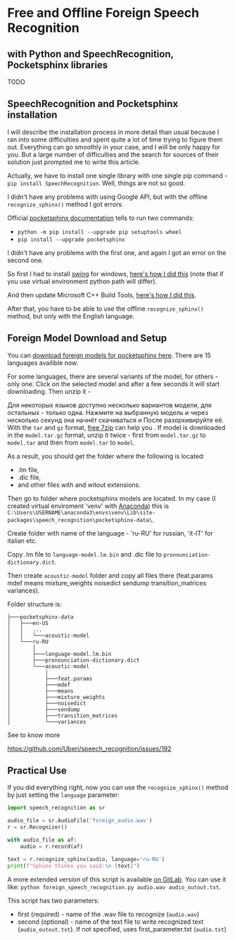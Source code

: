 # Free and Offline Foreign Speech Recognition
## with Python and SpeechRecognition, Pocketsphinx libraries

TODO

## SpeechRecognition and Pocketsphinx installation

I will describe the installation process in more detail than usual because I ran into some difficulties and spent quite a lot of time trying to figure them out. Everything can go smoothly in your case, and I will be only happy for you. But a large number of difficulties and the search for sources of their solution just prompted me to write this article.

Actually, we have to install one single library with one single pip command - `pip install SpeechRecognition`. Well, things are not so good.

I didn't have any problems with using Google API, but with the offline `recognize_sphinx()` method I got errors.

Official [pocketsphinx documentation](https://pypi.org/project/pocketsphinx/) tells to run two commands:
- `python -m pip install --upgrade pip setuptools wheel`
- `pip install --upgrade pocketsphinx`

I didn't have any problems with the first one, and again I got an error on the second one.

So first I had to install [swing](http://www.swig.org/index.php) for windows, [here's how I did this](https://stackoverflow.com/questions/44504899/installing-pocketsphinx-python-module-command-swig-exe-failed) (note that if you use virtual environment python path will differ).

And then update Microsoft C++ Build Tools, [here's how I did this](https://docs.microsoft.com/en-us/answers/questions/136595/error-microsoft-visual-c-140-or-greater-is-require.html).

After that, you have to be able to use the offline `recognize_sphinx()` method, but only with the English language.

## Foreign Model Download and Setup 

You can [download foreign models for pocketsphinx here](https://sourceforge.net/projects/cmusphinx/files/Acoustic%20and%20Language%20Models/). There are 15 languages availible now.

For some languages, there are several variants of the model, for others - only one. Click on the selected model and after a few seconds it will start downloading. Then unzip it - 

Для некоторых языков доступно несколько вариантов модели, для остальных - только одна. Нажмите на выбранную модель и через несколько секунд она начнёт скачиваться и После разорхивируйте её. With the `tar` and `gz` format, [free 7zip](https://www.7-zip.org/) can help you . If model is downloaded in the `model.tar.gz` format, unzip it twice - first from `model.tar.gz` to `model.tar` and then from `model.tar` to `model`. 

As a result, you should get the folder where the following is located:
- .lm file, 
- .dic file, 
- and other files with and witout extensions.

Then go to folder where pocketsphinx models are located. In my case (I created virtual enviroment 'venv' with [Anaconda](https://www.anaconda.com/)) this is `C:\Users\USERNAME\anaconda3\envs\venv\Lib\site-packages\speech_recognition\pocketsphinx-data\`.

Create folder with name of the language - 'ru-RU' for russian, 'it-IT' for italian etc.

Copy .lm file to `language-model.lm.bin` and .dic file to `pronounciation-dictionary.dict`.

Then create `acoustic-model` folder and copy all files there 
(feat.params  mdef  means  mixture_weights  noisedict  sendump  transition_matrices  variances).

Folder structure is: 

```
├───pocketsphinx-data
│   ├───en-US
│   │   ...
│   │   └───acoustic-model
│   └───ru-RU
│       │
│       ├───language-model.lm.bin
│       ├───pronounciation-dictionary.dict
│       └───acoustic-model
│           │
│           ├───feat.params  
│           ├───mdef  
│           ├───means  
│           ├───mixture_weights  
│           ├───noisedict  
│           ├───sendump  
│           ├───transition_matrices
│           └───variances
```

See to know more

https://github.com/Uberi/speech_recognition/issues/192

## Practical Use

If you did everything right, now you can use the `recognize_sphinx()` method by just setting the `language` parameter:

```python
import speech_recognition as sr 

audio_file = sr.AudioFile('foreign_audio.wav')
r = sr.Recognizer()

with audio_file as af:
    audio = r.record(af)

text = r.recognize_sphinx(audio, language='ru-RU')
print(f"Sphinx thinks you said:\n {text}")
```

A more extended version of this script is available [on GitLab](https://gitlab.com/Winston-90/foreign_speech_recognition). You can use it like: `python foreign_speech_recognition.py audio.wav audio_outout.txt`.

This script has two parameters:
- first (required) - name of the .wav file to recognize (`audio.wav`)
- second (optional) - name of the text file to write recognized text (`audio_outout.txt`). If not specified, uses first_parameter.txt (`audio.txt`)

